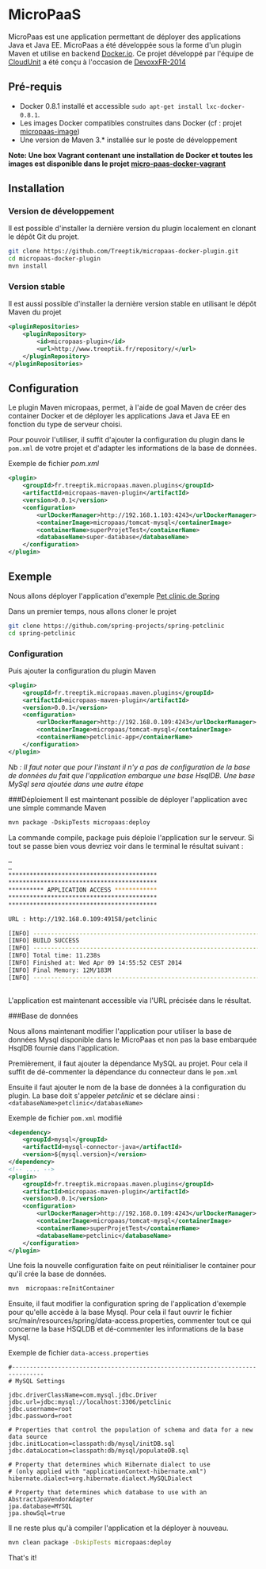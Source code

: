 # MicroPaaS
MicroPaas est une application permettant de déployer des applications Java et Java EE. MicroPaas a été développée sous la forme d'un plugin Maven et utilise en backend [Docker.io](http://www.docker.io). Ce projet développé par l'équipe de [CloudUnit](http://www.cloudunit.fr) a été conçu à l'occasion de [DevoxxFR-2014](http://cfp.devoxx.fr/devoxxfr2014/talk/CCA-308/Comment%20d%C3%A9velopper%20un%20PaaS%20Java%20en%2030%20minutes%20avec%20docker) 

## Pré-requis 
* Docker 0.8.1 installé et accessible `sudo apt-get install lxc-docker-0.8.1`.
* Les images Docker compatibles construites dans Docker (cf : projet [micropaas-image](https://github.com/Treeptik/micropaas-image))
* Une version de Maven 3.* installée sur le poste de développement

**Note: Une box Vagrant contenant une installation de Docker et toutes les images est disponible dans le projet [micro-paas-docker-vagrant](https://github.com/Treeptik/micropaas-docker-vagrant)**

## Installation
### Version de développement
Il est possible d'installer la dernière version du plugin localement en clonant le dépôt Git du projet. 

```bash
git clone https://github.com/Treeptik/micropaas-docker-plugin.git
cd micropaas-docker-plugin
mvn install 
```
### Version stable
Il est aussi possible d'installer la dernière version stable en utilisant le dépôt Maven du projet 
```xml
<pluginRepositories>
	<pluginRepository>
		<id>micropaas-plugin</id>
		<url>http://www.treeptik.fr/repository/</url>
	</pluginRepository>
</pluginRepositories>
``` 

## Configuration
Le plugin Maven micropaas, permet, à l'aide de goal Maven de créer des container Docker et de déployer les applications Java et Java EE en fonction du type de serveur choisi. 

Pour pouvoir l'utiliser, il suffit d'ajouter la configuration du plugin dans le `pom.xml` de votre projet et d'adapter les informations de la base de données. 

Exemple de fichier *pom.xml*
```xml
<plugin>
	<groupId>fr.treeptik.micropaas.maven.plugins</groupId>
	<artifactId>micropaas-maven-plugin</artifactId>
	<version>0.0.1</version>
	<configuration>
		<urlDockerManager>http://192.168.1.103:4243</urlDockerManager>
		<containerImage>micropaas/tomcat-mysql</containerImage>
		<containerName>superProjetTest</containerName>
		<databaseName>super-database</databaseName>
	</configuration>
</plugin>
``` 

## Exemple 

Nous allons déployer l'application d'exemple [Pet clinic de Spring](https://github.com/spring-projects/spring-petclinic)

Dans un premier temps, nous allons cloner le projet

```bash
git clone https://github.com/spring-projects/spring-petclinic
cd spring-petclinic
```
 
### Configuration 
Puis ajouter la configuration du plugin Maven 

```xml
<plugin>
	<groupId>fr.treeptik.micropaas.maven.plugins</groupId>
	<artifactId>micropaas-maven-plugin</artifactId>
	<version>0.0.1</version>
	<configuration>
		<urlDockerManager>http://192.168.0.109:4243</urlDockerManager>
		<containerImage>micropaas/tomcat-mysql</containerImage>
		<containerName>petclinic-app</containerName>
	</configuration>
</plugin>
```
*Nb : Il faut noter que pour l'instant il n'y a pas de configuration de la base de données du fait que l'application embarque une base HsqlDB. Une base MySql sera ajoutée dans une autre étape*

###Déploiement
Il est maintenant possible de déployer l'application avec une simple commande Maven

```xml
mvn package -DskipTests micropaas:deploy
```

La commande compile, package puis déploie l'application sur le serveur. Si tout se passe bien vous devriez voir dans le terminal le résultat suivant : 

```bash
…
…
******************************************
******************************************
********** APPLICATION ACCESS ************
******************************************
******************************************

URL : http://192.168.0.109:49158/petclinic

[INFO] ------------------------------------------------------------------------
[INFO] BUILD SUCCESS
[INFO] ------------------------------------------------------------------------
[INFO] Total time: 11.238s
[INFO] Finished at: Wed Apr 09 14:55:52 CEST 2014
[INFO] Final Memory: 12M/183M
[INFO] ------------------------------------------------------------------------
                                                                                   
```
L'application est maintenant accessible via l'URL précisée dans le résultat.  

###Base de données

Nous allons maintenant modifier l'application pour utiliser la base de données Mysql disponible dans le MicroPaas et non pas la base embarquée HsqlDB fournie dans l'application.

Premièrement, il faut ajouter la dépendance MySQL au projet. Pour cela il suffit de dé-commenter la dépendance du connecteur dans le `pom.xml`

Ensuite il faut ajouter le nom de la base de données à la configuration du plugin. La base doit s'appeler *petclinic* et se déclare ainsi : `<databaseName>petclinic</databaseName>`

Exemple de fichier `pom.xml` modifié
```xml
<dependency>
	<groupId>mysql</groupId>
	<artifactId>mysql-connector-java</artifactId>
	<version>${mysql.version}</version>
</dependency>
<!-- .... -->
<plugin>
	<groupId>fr.treeptik.micropaas.maven.plugins</groupId>
	<artifactId>micropaas-maven-plugin</artifactId>
	<version>0.0.1</version>
	<configuration>
		<urlDockerManager>http://192.168.0.109:4243</urlDockerManager>
		<containerImage>micropaas/tomcat-mysql</containerImage>
		<containerName>superProjetTest</containerName>
		<databaseName>petclinic</databaseName>
	</configuration>
</plugin>
```   
Une fois la nouvelle configuration faite on peut réinitialiser le container pour qu'il crée la base de données. 

```bash
mvn  micropaas:reInitContainer 
```
Ensuite, il faut modifier la configuration spring de l'application d'exemple pour qu'elle accède à la base Mysql. Pour cela il faut ouvrir le fichier  src/main/resources/spring/data-access.properties, commenter tout ce qui concerne la base HSQLDB et dé-commenter les informations de la base Mysql. 

Exemple de fichier `data-access.properties`
```properties
#-------------------------------------------------------------------------------
# MySQL Settings

jdbc.driverClassName=com.mysql.jdbc.Driver
jdbc.url=jdbc:mysql://localhost:3306/petclinic
jdbc.username=root
jdbc.password=root

# Properties that control the population of schema and data for a new data source
jdbc.initLocation=classpath:db/mysql/initDB.sql
jdbc.dataLocation=classpath:db/mysql/populateDB.sql

# Property that determines which Hibernate dialect to use
# (only applied with "applicationContext-hibernate.xml")
hibernate.dialect=org.hibernate.dialect.MySQLDialect

# Property that determines which database to use with an AbstractJpaVendorAdapter
jpa.database=MYSQL
jpa.showSql=true
``` 

Il ne reste plus qu'à compiler l'application et la déployer à nouveau. 

```bash
mvn clean package -DskipTests micropaas:deploy
```

That's it!
